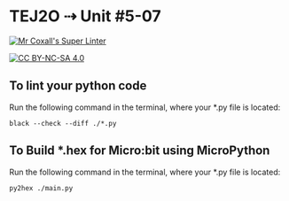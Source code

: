 # TEJ2O ⇢ Unit #5-07

[![Mr Coxall's Super Linter](https://github.com/TEJ2O-Templates/TEJ2O-Unit5-07/workflows/Mr%20Coxall's%20Super%20Linter/badge.svg)](https://github.com/TEJ2O-Templates/TEJ2O-Unit5-07/actions)

[![CC BY-NC-SA 4.0](https://img.shields.io/badge/License-CC%20BY--NC--SA%204.0-blue.svg)](./LICENSE)


## To lint your python code

Run the following command in the terminal, where your *.py file is located:

```console
black --check --diff ./*.py
```
## To Build *.hex for Micro:bit using MicroPython

Run the following command in the terminal, where your *.py file is located:

``` bash
py2hex ./main.py
```